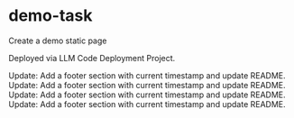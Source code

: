 # demo-task

Create a demo static page

Deployed via LLM Code Deployment Project.

Update: Add a footer section with current timestamp and update README.
Update: Add a footer section with current timestamp and update README.
Update: Add a footer section with current timestamp and update README.
Update: Add a footer section with current timestamp and update README.